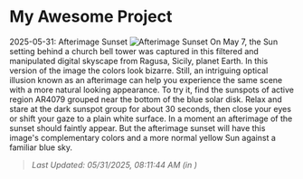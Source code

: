 # My Awesome Project

<!-- APOD Start -->
2025-05-31: Afterimage Sunset
![Afterimage Sunset](https://apod.nasa.gov/apod/image/2505/Afterimageorizontalcrop.jpeg)
On May 7, the Sun setting behind a church bell tower was captured in this filtered and manipulated digital skyscape from Ragusa, Sicily, planet Earth. In this version of the image the colors look bizarre. Still, an intriguing optical illusion known as an afterimage can help you experience the same scene with a more natural looking appearance. To try it, find the sunspots of active region AR4079 grouped near the bottom of the blue solar disk. Relax and stare at the dark sunspot group for about 30 seconds, then close your eyes or shift your gaze to a plain white surface. In a moment an afterimage of the sunset should faintly appear. But the afterimage sunset will have this image's complementary colors and a more normal yellow Sun against a familiar blue sky.
> _Last Updated: 05/31/2025, 08:11:44 AM (in )_
<!-- APOD End -->
